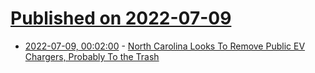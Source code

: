 # [Published on 2022-07-09](index.md)

* [2022-07-09, 00:02:00](https://hardware.slashdot.org/story/22/07/08/2111230/north-carolina-looks-to-remove-public-ev-chargers-probably-to-the-trash?utm_source=rss1.0mainlinkanon&utm_medium=feed) - [North Carolina Looks To Remove Public EV Chargers, Probably To the Trash](https://hardware.slashdot.org/story/22/07/08/2111230/north-carolina-looks-to-remove-public-ev-chargers-probably-to-the-trash?utm_source=rss1.0mainlinkanon&utm_medium=feed)
